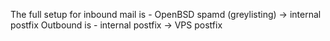 The full setup for inbound mail is - OpenBSD spamd (greylisting) -> internal postfix
Outbound is - internal postfix -> VPS postfix
